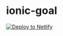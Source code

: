 # ionic-goal

[![Deploy to Netlify](https://www.netlify.com/img/deploy/button.svg)](https://app.netlify.com/start/deploy?repository=https://github.com/md-riaz/ionic-goal/)
